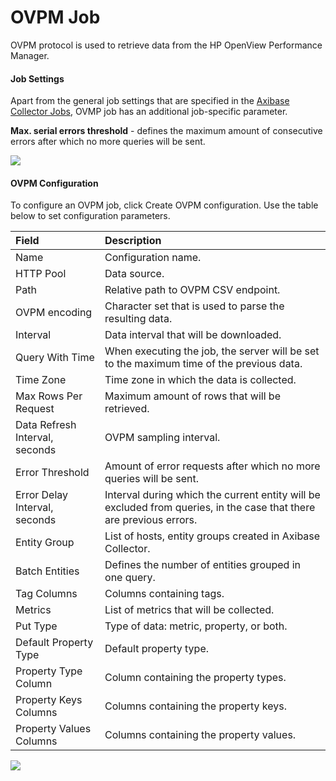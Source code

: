 # OVPM Job
OVPM protocol is used to retrieve data from the HP OpenView Performance Manager.
#### Job Settings
Apart from the general job settings that are specified in the [Axibase Collector Jobs](/job-generic.md), OVMP job has an additional job-specific parameter. <br>

**Max. serial errors threshold** - defines the maximum amount of consecutive errors after which no more queries will be sent.

![](https://axibase.com/wp-content/uploads/2015/08/ovpm_settings.png)

#### OVPM Configuration
To configure an OVPM job, click Create OVPM configuration.
Use the table below to set configuration parameters.

| Field        | Description           |
|:------------- |:--------------|
|  Name    | Configuration name.   |
| HTTP Pool  | Data source. |
| Path  | 	Relative path to OVPM CSV endpoint. |
| OVPM encoding | 	Character set that is used to parse the resulting data. |
| Interval  | Data interval that will be downloaded. |
| Query With Time  | When executing the job, the server will be set to the maximum time of the previous data. |
| Time Zone | Time zone in which the data is collected. |
| Max Rows Per Request  | Maximum amount of rows that will be retrieved.  |
| Data Refresh Interval, seconds | OVPM sampling interval. |
| Error Threshold  | Amount of error requests after which no more queries will be sent. |
| Error Delay Interval, seconds  | Interval during which the current entity will be excluded from queries, in the case that there are previous errors.  |
| Entity Group | List of hosts, entity groups created in Axibase Collector. |
| Batch Entities  | Defines the number of entities grouped in one query. |
| Tag Columns | Columns containing tags. |
|  Metrics | List of metrics that will be collected. |
| Put Type  | Type of data: metric, property, or both. |
| Default Property Type  | Default property type. |
| Property Type Column  | Column containing the property types. |
| Property Keys Columns  | Columns containing the property keys. |
| Property Values Columns  | Columns containing the property values. |

![](https://axibase.com/wp-content/uploads/2016/03/ovpm_config.png)
